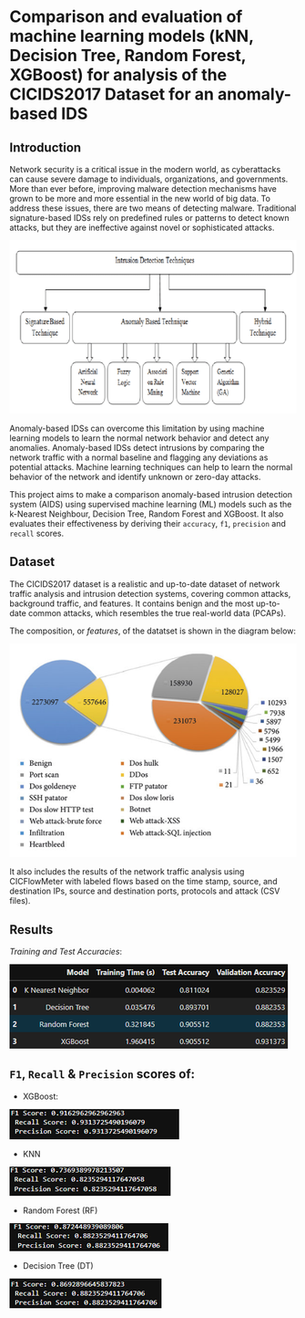 # Comparison and evaluation of machine learning models (kNN, Decision Tree, Random Forest, XGBoost) for analysis of the CICIDS2017 Dataset for an anomaly-based IDS

## Introduction
Network security is a critical issue in the modern world, as cyberattacks can cause severe damage to individuals, organizations, and governments. More than ever before, improving malware detection mechanisms have grown to be more and more essential in the new world of big data. To address these issues, there are two means of detecting malware. Traditional signature-based IDSs rely on predefined rules or patterns to detect known attacks, but they are ineffective against novel or sophisticated attacks. 

![IDS classification](https://github.com/sin4ch/anomaly-based-IDS-using-ML/blob/main/Types-of-Intrusion-Detection-Techniques.png)

Anomaly-based IDSs can overcome this limitation by using machine learning models to learn the normal network behavior and detect any anomalies. Anomaly-based IDSs detect intrusions by comparing the network traffic with a normal baseline and flagging any deviations as potential attacks. Machine learning techniques can help to learn the normal behavior of the network and identify unknown or zero-day attacks.

This project aims to make a comparison anomaly-based intrusion detection system (AIDS) using supervised machine learning (ML) models such as the k-Nearest Neighbour, Decision Tree, Random Forest and XGBoost. It also evaluates their effectiveness by deriving their `accuracy`, `f1`, `precision` and `recall` scores.

## Dataset
The CICIDS2017 dataset is a realistic and up-to-date dataset of network traffic analysis and intrusion detection systems, covering common attacks, background traffic, and features. It contains benign and the most up-to-date common attacks, which resembles the true real-world data (PCAPs).

The composition, or _features_, of the datatset is shown in the diagram below:  

![CICIDS2017 composition](https://github.com/sin4ch/anomaly-based-IDS-using-ML/blob/main/Distribution-of-labels-in-the-CICIDS2017-dataset.png)

It also includes the results of the network traffic analysis using CICFlowMeter with labeled flows based on the time stamp, source, and destination IPs, source and destination ports, protocols and attack (CSV files).



## Results

_Training and Test Accuracies_:  

![accuracy scores; training and test times](https://github.com/sin4ch/anomaly-based-IDS-using-ML/blob/main/Screenshot%202024-04-09%20114124.png)

## `F1`, `Recall` & `Precision` scores of:
- XGBoost:

![XGBoost Recall, Precision and F1 scores](https://github.com/sin4ch/anomaly-based-IDS-using-ML/blob/main/XGBoost.png)
- KNN

![KNN Recall, Precision and F1 scores](https://github.com/sin4ch/anomaly-based-IDS-using-ML/blob/main/KNN.png)
- Random Forest (RF)

![RF Recall, Precision and F1 scores](https://github.com/sin4ch/anomaly-based-IDS-using-ML/blob/main/RandomForest.png)
- Decision Tree (DT)
  
![DT Recall, Precision and F1 scores](https://github.com/sin4ch/anomaly-based-IDS-using-ML/blob/main/Decision_Tree.png)




